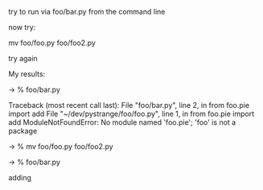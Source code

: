 try to run via foo/bar.py from the command line

now try:

mv foo/foo.py foo/foo2.py

try again


My results:

-> % foo/bar.py


Traceback (most recent call last):
  File "foo/bar.py", line 2, in <module>
    from foo.pie import add
  File "~/dev/pystrange/foo/foo.py", line 1, in <module>
    from foo.pie import add
ModuleNotFoundError: No module named 'foo.pie'; 'foo' is not a package


-> % mv foo/foo.py foo/foo2.py


-> % foo/bar.py


adding
